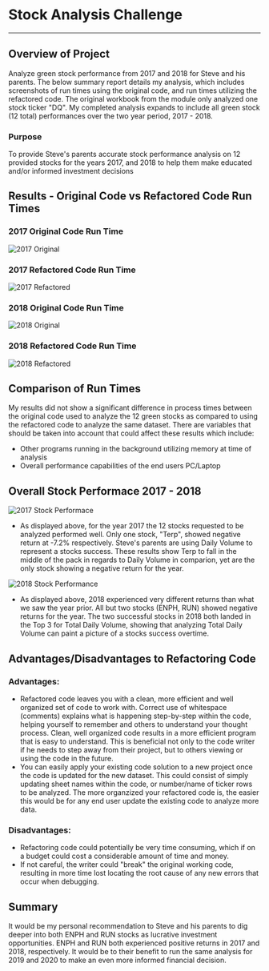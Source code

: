 # Stock Analysis Challenge
---
## Overview of Project
Analyze green stock performance from 2017 and 2018 for Steve and his parents. The below summary report details my analysis, which includes screenshots of run times using the original code, and run times utilizing the refactored code.  The original workbook from the module only analyzed one stock ticker "DQ".  My completed analysis expands to include all green stock (12 total) performances over the two year period, 2017 - 2018.

### Purpose
To provide Steve's parents accurate stock performance analysis on 12 provided stocks for the years 2017, and 2018 to help them make educated and/or informed investment decisions

## Results - Original Code vs Refactored Code Run Times
### 2017 Original Code Run Time
![2017 Original](https://user-images.githubusercontent.com/89044350/131672851-5789204d-5953-43ce-abf2-69f8e9e234e2.PNG)

### 2017 Refactored Code Run Time
![2017 Refactored](https://user-images.githubusercontent.com/89044350/131673215-0918cf4a-fc6e-491e-bec7-9c792c3b9fc3.PNG)

### 2018 Original Code Run Time
![2018 Original](https://user-images.githubusercontent.com/89044350/131674505-8a623306-a05f-4d5d-9d1a-355ba06ac4dd.PNG)

### 2018 Refactored Code Run Time
![2018 Refactored](https://user-images.githubusercontent.com/89044350/131674594-64626df9-46f6-44b9-89f8-6e250ef35ca4.PNG)

## Comparison of Run Times
My results did not show a significant difference in process times between the original code used to analyze the 12 green stocks as compared to using the refactored code to analyze the same dataset.  There are variables that should be taken into account that could affect these results which include: 
- Other programs running in the background utilizing memory at time of analysis
- Overall performance capabilities of the end users PC/Laptop 

## Overall Stock Performace 2017 - 2018
![2017 Stock Performace](https://user-images.githubusercontent.com/89044350/131676383-e5b804fd-bab0-4b95-ae55-36b5eded0c5f.PNG)

- As displayed above, for the year 2017 the 12 stocks requested to be analyzed performed well.  Only one stock, "Terp", showed negative return at -7.2% respectively. Steve's parents are using Daily Volume to represent a stocks success.  These results show Terp to fall in the middle of the pack in regards to Daily Volume in comparion, yet are the only stock showing a negative return for the year.

![2018 Stock Performance](https://user-images.githubusercontent.com/89044350/131680062-725a25c0-4e66-404a-b4b9-9abf1d4cb610.PNG)

- As displayed above, 2018 experienced very different returns than what we saw the year prior.  All but two stocks (ENPH, RUN) showed negative returns for the year. The two successful stocks in 2018 both landed in the Top 3 for Total Daily Volume, showing that analyzing Total Daily Volume can paint a picture of a stocks success overtime. 

## Advantages/Disadvantages to Refactoring Code
### Advantages:
- Refactored code leaves you with a clean, more efficient and well organized set of code to work with.  Correct use of whitespace (comments) explains what is happening step-by-step within the code, helping yourself to remember and others to understand your thought process. Clean, well organized code results in a more efficient program that is easy to understand.  This is beneficial not only to the code writer if he needs to step away from their project, but to others viewing or using the code in the future. 
- You can easily apply your existing code solution to a new project once the code is updated for the new dataset.  This could consist of simply updating sheet names within the code, or number/name of ticker rows to be analyzed. The more organzized your refactored code is, the easier this would be for any end user update the existing code to analyze more data.

### Disadvantages:
- Refactoring code could potentially be very time consuming, which if on a budget could cost a considerable amount of time and money. 
- If not careful, the writer could "break" the original working code, resulting in more time lost locating the root cause of any new errors that occur when debugging.

## Summary
It would be my personal recommendation to Steve and his parents to dig deeper into both ENPH and RUN stocks as lucrative investment opportunities.  ENPH and RUN both experienced positive returns in 2017 and 2018, respectively.  It would be to their benefit to run the same analysis for 2019 and 2020 to make an even more informed financial decision.






















